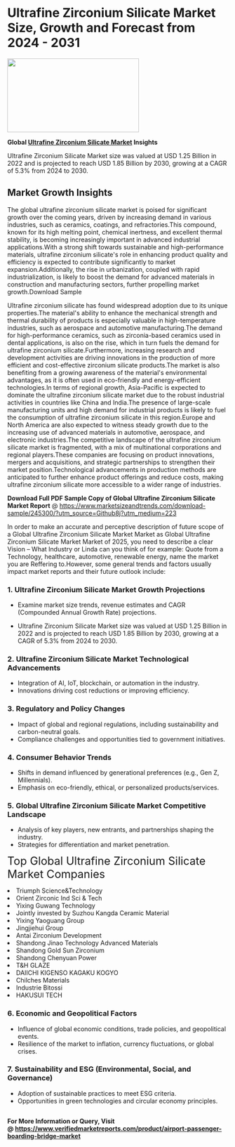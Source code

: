 <H1>Ultrafine Zirconium Silicate Market Size, Growth and Forecast from 2024 - 2031</H1><img class="aligncenter size-medium wp-image-584254" src="https://thirdeyenews.in/wp-content/uploads/2024/09/Global-Market-Research-300x168.jpeg" alt="" width="300" height="168" /><p><strong>Global&nbsp;<a href="https://www.marketsizeandtrends.com/download-sample/245300/?utm_source=Github8j?utm_medium=223">Ultrafine Zirconium Silicate Market</a> Insights</strong></p><p>Ultrafine Zirconium Silicate Market size was valued at USD 1.25 Billion in 2022 and is projected to reach USD 1.85 Billion by 2030, growing at a CAGR of 5.3% from 2024 to 2030.</p><p><h2>Market Growth Insights</h2> <p>The global ultrafine zirconium silicate market is poised for significant growth over the coming years, driven by increasing demand in various industries, such as ceramics, coatings, and refractories.This compound, known for its high melting point, chemical inertness, and excellent thermal stability, is becoming increasingly important in advanced industrial applications.With a strong shift towards sustainable and high-performance materials, ultrafine zirconium silicate's role in enhancing product quality and efficiency is expected to contribute significantly to market expansion.Additionally, the rise in urbanization, coupled with rapid industrialization, is likely to boost the demand for advanced materials in construction and manufacturing sectors, further propelling market growth.Download Sample </p> <p>Ultrafine zirconium silicate has found widespread adoption due to its unique properties.The material's ability to enhance the mechanical strength and thermal durability of products is especially valuable in high-temperature industries, such as aerospace and automotive manufacturing.The demand for high-performance ceramics, such as zirconia-based ceramics used in dental applications, is also on the rise, which in turn fuels the demand for ultrafine zirconium silicate.Furthermore, increasing research and development activities are driving innovations in the production of more efficient and cost-effective zirconium silicate products.The market is also benefiting from a growing awareness of the material's environmental advantages, as it is often used in eco-friendly and energy-efficient technologies.In terms of regional growth, Asia-Pacific is expected to dominate the ultrafine zirconium silicate market due to the robust industrial activities in countries like China and India.The presence of large-scale manufacturing units and high demand for industrial products is likely to fuel the consumption of ultrafine zirconium silicate in this region.Europe and North America are also expected to witness steady growth due to the increasing use of advanced materials in automotive, aerospace, and electronic industries.The competitive landscape of the ultrafine zirconium silicate market is fragmented, with a mix of multinational corporations and regional players.These companies are focusing on product innovations, mergers and acquisitions, and strategic partnerships to strengthen their market position.Technological advancements in production methods are anticipated to further enhance product offerings and reduce costs, making ultrafine zirconium silicate more accessible to a wider range of industries.</p><p><span class=""><strong>Download Full PDF Sample Copy of Global Ultrafine Zirconium Silicate Market Report</strong> @ <a href="https://www.marketsizeandtrends.com/download-sample/245300/?utm_source=Github8j?utm_medium=223" target="_blank">https://www.marketsizeandtrends.com/download-sample/245300/?utm_source=Github8j?utm_medium=223</a></span></p><p>In order to make an accurate and perceptive description of future scope of a Global&nbsp;Ultrafine Zirconium Silicate Market Market as Global&nbsp;Ultrafine Zirconium Silicate Market Market of 2025, you need to describe a clear Vision &ndash; What Industry or Linda can you think of for example: Quote from a Technology, healthcare, automotive, renewable energy, name the market you are Reffering to.However, some general trends and factors usually impact market reports and their future outlook include:</p><h3>1.&nbsp;<strong>Ultrafine Zirconium Silicate Market Growth Projections</strong></h3><ul><li>Examine market size trends, revenue estimates and CAGR (Compounded Annual Growth Rate) projections.</li><li><p>Ultrafine Zirconium Silicate Market size was valued at USD 1.25 Billion in 2022 and is projected to reach USD 1.85 Billion by 2030, growing at a CAGR of 5.3% from 2024 to 2030.</p></li></ul><h3>2.&nbsp;<strong>Ultrafine Zirconium Silicate Market Technological Advancements</strong></h3><ul><li>Integration of AI, IoT, blockchain, or automation in the industry.</li><li>Innovations driving cost reductions or improving efficiency.</li></ul><h3>3.&nbsp;<strong>Regulatory and Policy Changes</strong></h3><ul><li>Impact of global and regional regulations, including sustainability and carbon-neutral goals.</li><li>Compliance challenges and opportunities tied to government initiatives.</li></ul><h3>4.&nbsp;<strong>Consumer Behavior Trends</strong></h3><ul><li>Shifts in demand influenced by generational preferences (e.g., Gen Z, Millennials).</li><li>Emphasis on eco-friendly, ethical, or personalized products/services.</li></ul><h3>5.&nbsp;<strong>Global Ultrafine Zirconium Silicate Market Competitive Landscape</strong></h3><ul><li>Analysis of key players, new entrants, and partnerships shaping the industry.</li><li>Strategies for differentiation and market penetration.</li></ul><p data-pm-slice="1 1 []"><span style="color: inherit; font-family: inherit; font-size: 25px;">Top Global Ultrafine Zirconium Silicate Market Companies</span></p><div class="" data-test-id=""><p><li>Triumph Science&Technology</li><li> Orient Zirconic Ind Sci & Tech</li><li> Yixing Guwang Technology</li><li> Jointly invested by Suzhou Kangda Ceramic Material</li><li> Yixing Yaoguang Group</li><li> Jingjiehui Group</li><li> Antai Zirconium Development</li><li> Shandong Jinao Technology Advanced Materials</li><li> Shandong Gold Sun Zirconium</li><li> Shandong Chenyuan Power</li><li> T&H GLAZE</li><li> DAIICHI KIGENSO KAGAKU KOGYO</li><li> Chilches Materials</li><li> Industrie Bitossi</li><li> HAKUSUI TECH</li></p></div><h3>6.&nbsp;<strong>Economic and Geopolitical Factors</strong></h3><ul><li>Influence of global economic conditions, trade policies, and geopolitical events.</li><li>Resilience of the market to inflation, currency fluctuations, or global crises.</li></ul><h3>7.&nbsp;<strong>Sustainability and ESG (Environmental, Social, and Governance)</strong></h3><ul><li>Adoption of sustainable practices to meet ESG criteria.</li><li>Opportunities in green technologies and circular economy principles.</li></ul><h2><strong style="font-size: 14px;">For More Information or Query, Visit @&nbsp;</strong><a style="background-color: #ffffff; font-size: 14px;" href="https://www.marketsizeandtrends.com/report/ultrafine-zirconium-silicate-market/" target="_blank">https://www.verifiedmarketreports.com/product/airport-passenger-boarding-bridge-market</a></h2>